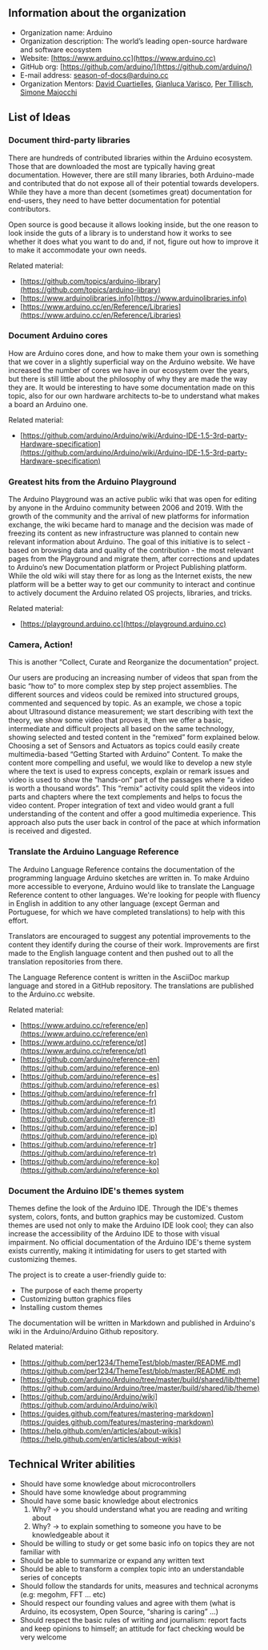 ## Information about the organization
- Organization name: Arduino
- Organization description: The world’s leading open-source hardware and software ecosystem 
- Website: [https://www.arduino.cc](https://www.arduino.cc)
- GitHub org: [https://github.com/arduino/](https://github.com/arduino/)
- E-mail address: [season-of-docs@arduino.cc](mailto:season-of-docs@arduino.cc)
- Organization Mentors: [David Cuartielles](https://github.com/dcuartielles), [Gianluca Varisco](https://github.com/gvarisco), [Per Tillisch](https://github.com/per1234), [Simone Majocchi](https://github.com/SimonePDA)

## List of Ideas



### Document third-party libraries

There are hundreds of contributed libraries within the Arduino ecosystem. Those that are downloaded the most are typically having great documentation. However, there are still many libraries, both Arduino-made and contributed that do not expose all of their potential towards developers. While they have a more than decent (sometimes great) documentation for end-users, they need to have better documentation for potential contributors.

Open source is good because it allows looking inside, but the one reason to look inside the guts of a library is to understand how it works to see whether it does what you want to do and, if not, figure out how to improve it to make it accommodate your own needs.

Related material:
-   [https://github.com/topics/arduino-library](https://github.com/topics/arduino-library)
-   [https://www.arduinolibraries.info](https://www.arduinolibraries.info)
-   [https://www.arduino.cc/en/Reference/Libraries](https://www.arduino.cc/en/Reference/Libraries)   

### Document Arduino cores
How are Arduino cores done, and how to make them your own is something that we cover in a slightly superficial way on the Arduino website. We have increased the number of cores we have in our ecosystem over the years, but there is still little about the philosophy of why they are made the way they are. It would be interesting to have some documentation made on this topic, also for our own hardware architects to-be to understand what makes a board an Arduino one.

Related material:
- [https://github.com/arduino/Arduino/wiki/Arduino-IDE-1.5-3rd-party-Hardware-specification](https://github.com/arduino/Arduino/wiki/Arduino-IDE-1.5-3rd-party-Hardware-specification)

### Greatest hits from the Arduino Playground
The Arduino Playground was an active public wiki that was open for editing by anyone in the Arduino community between 2006 and 2019. With the growth of the community and the arrival of new platforms for information exchange, the wiki became hard to manage and the decision was made of freezing its content as new infrastructure was planned to contain new relevant information about Arduino. The goal of this initiative is to select - based on browsing data and quality of the contribution - the most relevant pages from the Playground and migrate them, after corrections and updates to Arduino’s new Documentation platform or Project Publishing platform. While the old wiki will stay there for as long as the Internet exists, the new platform will be a better way to get our community to interact and continue to actively document the Arduino related OS projects, libraries, and tricks.

Related material:
- [https://playground.arduino.cc](https://playground.arduino.cc)

### Camera, Action!
This is another “Collect, Curate and Reorganize the documentation” project.

Our users are producing an increasing number of videos that span from the basic “how to” to more complex step by step project assemblies. The different sources and videos could be remixed into structured groups, commented and sequenced by topic. As an example, we chose a topic about Ultrasound distance measurement; we start describing with text the theory, we show some video that proves it, then we offer a basic, intermediate and difficult projects all based on the same technology, showing selected and tested content in the “remixed” form explained below. Choosing a set of Sensors and Actuators as topics could easily create multimedia-based “Getting Started with Arduino” Content. To make the content more compelling and useful, we would like to develop a new style where the text is used to express concepts, explain or remark issues and video is used to show the “hands-on” part of the passages where “a video is worth a thousand words”. This “remix” activity could split the videos into parts and chapters where the text complements and helps to focus the video content. Proper integration of text and video would grant a full understanding of the content and offer a good multimedia experience. This approach also puts the user back in control of the pace at which information is received and digested.

### Translate the Arduino Language Reference
The Arduino Language Reference contains the documentation of the programming language Arduino sketches are written in. To make Arduino more accessible to everyone, Arduino would like to translate the Language Reference content to other languages. We're looking for people with fluency in English in addition to any other language (except German and Portuguese, for which we have completed translations) to help with this effort.

Translators are encouraged to suggest any potential improvements to the content they identify during the course of their work. Improvements are first made to the English language content and then pushed out to all the translation repositories from there.

The Language Reference content is written in the AsciiDoc markup language and stored in a GitHub repository. The translations are published to the Arduino.cc website.

Related material:
-   [https://www.arduino.cc/reference/en](https://www.arduino.cc/reference/en)
-   [https://www.arduino.cc/reference/pt](https://www.arduino.cc/reference/pt)   
-   [https://github.com/arduino/reference-en](https://github.com/arduino/reference-en)  
-   [https://github.com/arduino/reference-es](https://github.com/arduino/reference-es)   
-   [https://github.com/arduino/reference-fr](https://github.com/arduino/reference-fr)    
-   [https://github.com/arduino/reference-it](https://github.com/arduino/reference-it)   
-   [https://github.com/arduino/reference-jp](https://github.com/arduino/reference-jp)    
-   [https://github.com/arduino/reference-tr](https://github.com/arduino/reference-tr)   
-   [https://github.com/arduino/reference-ko](https://github.com/arduino/reference-ko)

### Document the Arduino IDE's themes system

Themes define the look of the Arduino IDE. Through the IDE's themes system, colors, fonts, and button graphics may be customized. Custom themes are used not only to make the Arduino IDE look cool; they can also increase the accessibility of the Arduino IDE to those with visual impairment. No official documentation of the Arduino IDE's theme system exists currently, making it intimidating for users to get started with customizing themes.

The project is to create a user-friendly guide to:
-   The purpose of each theme property    
-   Customizing button graphics files   
-   Installing custom themes

The documentation will be written in Markdown and published in Arduino's wiki in the Arduino/Arduino Github repository.

Related material:
-   [https://github.com/per1234/ThemeTest/blob/master/README.md](https://github.com/per1234/ThemeTest/blob/master/README.md) 
-   [https://github.com/arduino/Arduino/tree/master/build/shared/lib/theme](https://github.com/arduino/Arduino/tree/master/build/shared/lib/theme)
-   [https://github.com/arduino/Arduino/wiki](https://github.com/arduino/Arduino/wiki)
-   [https://guides.github.com/features/mastering-markdown](https://guides.github.com/features/mastering-markdown)
-   [https://help.github.com/en/articles/about-wikis](https://help.github.com/en/articles/about-wikis)

## Technical Writer abilities

- Should have some knowledge about microcontrollers   
- Should have some knowledge about programming
- Should have some basic knowledge about electronics
  1. Why? -> you should understand what you are reading and writing about
  2. Why? -> to explain something to someone you have to be knowledgeable about it
- Should be willing to study or get some basic info on topics they are not familiar with
- Should be able to summarize or expand any written text
- Should be able to transform a complex topic into an understandable series of concepts
- Should follow the standards for units, measures and technical acronyms (e.g: megohm, FFT … etc)
- Should respect our founding values and agree with them (what is Arduino, its ecosystem, Open Source, “sharing is caring” …)
- Should respect the basic rules of writing and journalism: report facts and keep opinions to himself; an attitude for fact checking would be very welcome
